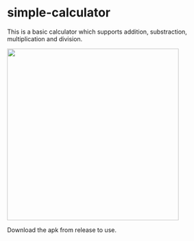 # simple-calculator

This is a basic calculator which supports addition, substraction, multiplication and division.

<img src="https://user-images.githubusercontent.com/25693033/135755867-c08ffdb7-0e0a-459f-bd71-1df74db064b3.jpeg" width="400">

Download the apk from release to use.
